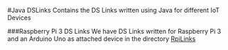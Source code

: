 #Java DSLinks
Contains the DS Links written using Java for different IoT Devices

###Raspberry Pi 3 DS Links
We have DS Links written for Raspberry Pi 3 and an Arduino Uno as attached device in the directory [RpiLinks](https://github.com/Lokesh-K-Haralakatta/iot-dslinks/tree/master/java/RpiLinks)
